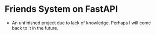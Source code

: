 # Friends System on FastAPI

- An unfinished project due to lack of knowledge. Perhaps I will come back to it in the future.
